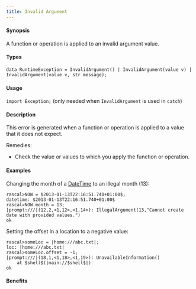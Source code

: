 ```yaml
---
title: Invalid Argument
---
```


#### Synopsis

A function or operation is applied to an invalid argument value.

#### Types

`data RuntimeException = InvalidArgument() | InvalidArgument(value v) | InvalidArgument(value v, str message);`
       
#### Usage

`import Exception;` (only needed when `InvalidArgument` is used in `catch`)

#### Description

This error is generated when a function or operation is applied to a value that it does not expect.

Remedies:

*  Check the value or values to which you apply the function or operation.

#### Examples

Changing the month of a [DateTime](/Rascal/Expressions/Values/DateTime) to an illegal month (13):

```rascal-shell
rascal>NOW = $2013-01-13T22:16:51.740+01:00$;
datetime: $2013-01-13T22:16:51.740+01:00$
rascal>NOW.month = 13;
|prompt:///|(12,2,<1,12>,<1,14>): IllegalArgument(13,"Cannot create date with provided values.")
ok
```

Setting the offset in a location to a negative value:

```rascal-shell
rascal>someLoc = |home:///abc.txt|;
loc: |home:///abc.txt|
rascal>someLoc.offset = -1;
|prompt:///|(18,1,<1,18>,<1,19>): UnavailableInformation()
	at $shell$(|main://$shell$|)
ok
```

#### Benefits


